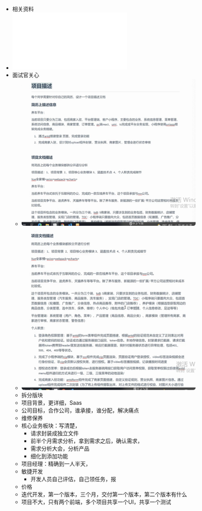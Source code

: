- 相关资料
- ![就业指导课拓展资料-2022年(1).pdf](../assets/就业指导课拓展资料-2022年(1)_1656379483822_0.pdf)
- 面试官关心
	- ![image.png](../assets/image_1656332031335_0.png)
	- ![image.png](../assets/image_1656332479015_0.png)
	- 拆分版块
	- 项目背景，更详细，Saas
	- 公司目标，合作公司，谁承接，谁分配，解决痛点
	- 维修保养
	- 核心业务板块：写清楚，
		- 请求封装成独立文件
		- 前半个月需求分析，拿到需求之后，确认需求，
		- 需求分析大会，分析产品
		- 细化到添加功能
	- 项目经理：精确到一人半天，
	- 敏捷开发
		- 开发人员自己评估，自己领任务，报
	- 价格
	- 迭代开发，第一个版本，三个月，交付第一个版本，第二个版本有什么
	- 项目不大，只有两个前端，多个项目共享一个UI，共享一个测试